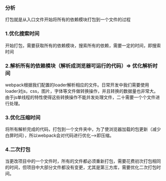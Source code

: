 ### 分析
打包就是从入口文件开始将所有的依赖模块打包到一个文件的过程

### 1.优化搜索时间
开始打包，需要获取所有的依赖模块，搜索所有的依赖，需要一定的时间，即搜索时间

### 2.解析所有的依赖模块（解析成浏览器可运行的代码）=> 优化解析时间
webpack根据我们配置的loader解析相应的文件。日常开发中我们需要使用loader对js，css，图片，字体等文件做转换操作，并且转换的数据量也非常大。由于js单线程的特性使得这些转换操作不能并发处理文件，二十需要一个个文件进行处理。

### 3.优化压缩时间
将所有解析完成的代码，打包到一个文件夹中，为了使浏览器加载的包更新（减少白屏时间），所以webpack会对代码进行优化——>即压缩。

### 4.二次打包
当更改项目中的一个文件时，所有的文件都必须重新打包，需要花费初次打包相同的时间，但项目中大部分文件都没有变更，尤其是第三方库，需要优化二次打包时间。



